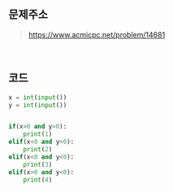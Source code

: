 ## 문제주소

> https://www.acmicpc.net/problem/14681

</br>

## 코드

```py
x = int(input())
y = int(input())


if(x>0 and y>0):
    print(1)
elif(x<0 and y>0):
    print(2)
elif(x<0 and y<0):
    print(3)
elif(x>0 and y<0):
    print(4)
```
